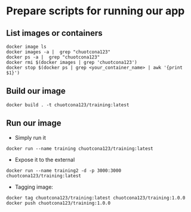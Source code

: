 # Prepare scripts for running our app

## List images or containers
```
docker image ls
docker images -a |  grep "chuotcona123"
docker ps -a |  grep "chuotcona123"
docker rmi $(docker images | grep 'chuotcona123')
docker stop $(docker ps | grep <your_container_name> | awk '{print $1}')
```

## Build our image
```
docker build . -t chuotcona123/training:latest
```

## Run our image
- Simply run it
```
docker run --name training chuotcona123/training:latest
```
- Expose it to the external
```
docker run --name training2 -d -p 3000:3000 chuotcona123/training:latest
```

- Tagging image:
```
docker tag chuotcona123/training:latest chuotcona123/training:1.0.0
docker push chuotcona123/training:1.0.0
```
